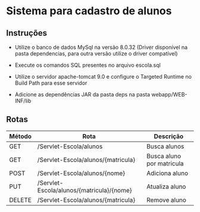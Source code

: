 # Sistema para cadastro de alunos

## Instruções

- Utilize o banco de dados MySql na versão 8.0.32 (Driver disponível na pasta dependencias, para outra versão utilize o driver compatível)

- Execute os comandos SQL presentes no arquivo escola.sql

- Utilize o servidor apache-tomcat 9.0 e configure o Targeted Runtime no Build Path para esse servidor

- Adicione as dependências JAR da pasta deps na pasta webapp/WEB-INF/lib

## Rotas

Método | Rota | Descrição
-------|------|----------
GET | /Servlet-Escola/alunos | Busca alunos
GET | /Servlet-Escola/alunos/{matricula} | Busca aluno por matricula
POST | /Servlet-Escola/alunos/{nome} | Adiciona aluno
PUT | /Servlet-Escola/alunos/{matricula}/{nome} | Atualiza aluno
DELETE | /Servlet-Escola/alunos/{matricula} | Remove aluno

